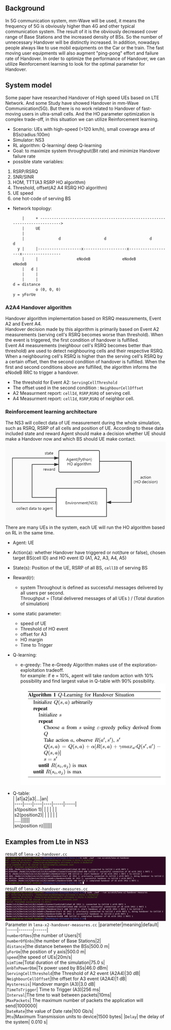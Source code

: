 ## Background
In 5G communication system, mm-Wave will be used, it means the frequency of 5G is obviously higher than 4G and other typical communication system. The result of it is the obviously decreased cover range of Base Stations and the increased density of BSs. So the number of unnecessary Handover will be distinctly increased. In addition, nowadays people always like to use mobil equipments on the Car or the train. The fast moving user equipments will also augment "ping-pong" effort and failure rate of Handover. In order to optimize the performance of Handover, we can utilize Reinforcement learning to look for the optimal parameter for Handover.
## System model  
Some paper have researched Handover of High speed UEs based on LTE Network. And some Study have showed Handover in mm-Wave Communication(5G). But there is no work related to Handover of fast-moving users in ultra-small cells. And the HO parameter optimization is complex trade-off, in this situation we can utilize Reinforcement learning.
* Scenario: UEs with high-speed (>120 km/h), small coverage area of BSs(radius:100m)
* Simulator: NS3
* RL algorithm: Q-learning/ deep Q-learning
* Goal: to maximize system throughput(Bit rate) and minimize Handover failure rate  
* possible state variables:  
1. RSRP/RSRQ 
2. SNR/SINR
3. HOM, TTT(A3 RSRP HO algorithm)
4. Threshold, offset(A2 A4 RSRQ HO algorithm)
5. UE speed
6. one hot-code of serving BS
* Network topology:
    
          |     + ---------------------------------------------------------------------------->
          |     UE
          |
          |               d                   d                   d                  d
        y |     |-------------------x-------------------x-------------------x-----------------
          |     |                 eNodeB              eNodeB              eNodeB
          |   d |
          |     |
          |     |                                                          d = distance
                o (0, 0, 0)                                                y = yForUe
### A2A4 Handover algorithm  
Handover algorithm implementation based on RSRQ measurements, Event A2 and Event A4.  
Handover decision made by this algorithm is primarily based on Event A2 measurements (serving cell's RSRQ becomes worse than threshold). When the event is triggered, the first condition of handover is fulfilled.  
Event A4 measurements (neighbour cell's RSRQ becomes better than threshold) are used to detect neighbouring cells and their respective RSRQ. When a neighbouring cell's RSRQ is higher than the serving cell's RSRQ by a certain offset, then the second condition of handover is fulfilled. When the first and second conditions above are fulfilled, the algorithm informs the eNodeB RRC to trigger a handover.  
* The threshold for Event A2: `ServingCellThreshold`    
* The offset used in the second condition : `NeighbourCellOffset`  
* A2 Measurment report: `cellId`, `RSRP`,`RSRQ` of serving cell.  
* A4 Measurment report: `cellId`, `RSRP`,`RSRQ` of neighbor cell.
### Reinforcement learning architecture  
The NS3 will collect data of UE measurement during the whole simulation, such as RSRQ, RSRP of all cells and position of UE. According to these data included state and reward Agent should make a decision whether UE should make a Handover now and which BS should UE make contact.  
![](https://github.com/yongzhe4869/Studienarbeit/blob/main/Figure/system.jpg)   
 There are many UEs in the system, each UE will run the HO algorithm based on RL in the same time.
* Agent: UE 
* Action(a): whether Handover have triggered or not(ture or false), chosen target BS(cell ID) and HO event ID (A1, A2, A3, A4, A5) 
* State(s): Position of the UE, RSRP of all BS, `cellID` of serving BS
* Reward(r): 
    * system Throughout is defined as successful messages delivered by all users per second.  
    Throughput =  (Total delivered messages of all UEs ) / (Total duration of simulation)  
* some static parameter:
    * speed of UE
    * Threshold of HO event
    * offset for A3
    * HO margin
    * Time to Trigger 
* Q-learning:  
    * e-greedy: The e-Greedy Algorithm makes use of the exploration-exploitation tradeoff.  
  for example: if e = 10%, agent will take random action with 10% possibility and find largest value in Q-table with 90% possibility.
 ![](https://github.com/yongzhe4869/Studienarbeit/blob/main/Figure/Q%20learning.PNG)   
 
* Q-table:   
   | |a1|a2|a3|...|an|  
   |----|----|----|----|-----|-----|  
   |s1(position 1)| | | | | |  
   |s2(position2)| | | | | |  
   |.....||||||  
   |sn(position n)||||||  


## Examples from Lte in NS3  
result of `lena-x2-handover.cc`  
 ![](https://github.com/yongzhe4869/Studienarbeit/blob/main/Figure/result2.PNG)  
 result of `lena-x2-handover-measures.cc`  
 ![](https://github.com/yongzhe4869/Studienarbeit/blob/main/Figure/result1.PNG)  
Parameter in `lena-x2-handover-measures.cc`
|parameter|meaning|default|    
|-----|-------|------|  
|`numberOfUes`|the number of Users|1|  
|`numberOfEnbs`|the number of Base Stations|2|  
|`distance`|the distance between the BSs|500.0 m|  
|`yForUe`|the position of y axis|500.0 m|  
|`speed`|the speed of UEs|20m/s|  
|`simTime`|Total duration of the simulation|75.0 s|  
|`enbTxPowerDbm`|Tx power used by BSs|46.0 dBm|  
|`ServingCellThreshold`|the Threshold of A2 event (A2A4)|30 dB|  
|`NeighbourCellOffset`|the offset for A3 event (A2A4)|1 dB|  
|`Hysteresis`| Handover margin (A3)|3.0 dB|  
|`TimeToTrigger`| Time to Trigger (A3)|256 ms|  
|`Interval`|The time to wait between packets|10ms|  
|`MaxPackets`| The maximum number of packets the application will send|1000000|  
|`DateRate`|the value of Date rate|100 Gb/s|  
|`Mtu`|Maximum Transmission units to device|1500 bytes|
|`Delay`| the delay of the system| 0.010 s|  
 
 

